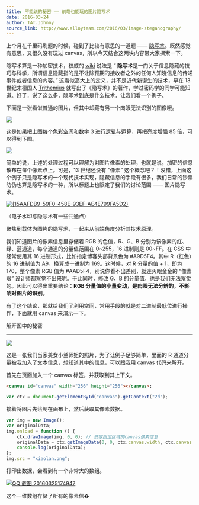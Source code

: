 ```yaml
---
title: 不能说的秘密 —— 前端也能玩的图片隐写术
date: 2016-03-24
author: TAT.Johnny
source_link: http://www.alloyteam.com/2016/03/image-steganography/
---
```


<!-- {% raw %} - for jekyll -->

上个月在千里码刷题的时候，碰到了比较有意思的一道题 —— [隐写术](http://www.qlcoder.com/task/7617)。既然感觉有意思，又很久没有玩过 canvas，所以今天结合这两块内容带大家探索一下。

隐写术算是一种加密技术，权威的 [wiki](https://zh.wikipedia.org/wiki/%E9%9A%90%E5%86%99%E6%9C%AF) 说法是 “ **隐写术**是一门关于信息隐藏的技巧与科学，所谓信息隐藏指的是不让除预期的接收者之外的任何人知晓信息的传递事件或者信息的内容。” 这看似高大上的定义，并不是近代新诞生的技术，早在 13 世纪末德国人 [Trithemius](https://zh.wikipedia.org/wiki/%E7%BA%A6%E7%BF%B0%E5%B0%BC%E6%96%AF%C2%B7%E7%89%B9%E9%87%8C%E7%89%B9%E7%B1%B3%E4%B9%8C%E6%96%AF) 就写出了《隐写术》的著作，学过密码学的同学可能知道。好了，说了这么多，隐写术到底是什么技术，让我们看一个例子。

下面是一张看似普通的图片，但其中却藏有另一个肉眼无法识别的图像哦。

![](https://upload.wikimedia.org/wikipedia/commons/a/a8/Steganography_original.png)

这是如果把上图每个[色彩空间](https://zh.wikipedia.org/wiki/%E8%89%B2%E5%BD%A9%E7%A9%BA%E9%96%93 "色彩空间")和数字 3 进行[逻辑与](https://zh.wikipedia.org/wiki/%E9%82%8F%E8%BC%AF%E8%88%87 "逻辑与")运算，再把亮度增强 85 倍，可以得到下图。

![](https://upload.wikimedia.org/wikipedia/commons/c/c3/Steganography_recovered.png)

简单的说，上述的处理过程可以理解为对图片像素的处理，也就是说，加密的信息散布在每个像素点上。可是，13 世纪还没有 “像素” 这个概念吧？！没错，上面这个例子只是隐写术的一个现代技术实现，隐藏信息的手段有很多，我们日常的钞票防伪也算是隐写术的一种，所以标题上也限定了我们的讨论范围 —— 图片隐写术。

[![{15AAFDB9-59F0-458E-93EF-AE4E799FA5D2}](http://www.alloyteam.com/wp-content/uploads/2016/03/15AAFDB9-59F0-458E-93EF-AE4E799FA5D2-300x235.png)](http://www.alloyteam.com/wp-content/uploads/2016/03/15AAFDB9-59F0-458E-93EF-AE4E799FA5D2.png)

（电子水印与隐写术有一些共通点）

聚焦到载体为图片的隐写术，一起来从前端角度分析其技术原理。

我们知道图片的像素信息里存储着 RGB 的色值，R、G、B 分别为该像素的红、绿、蓝通道，每个通道的分量值范围在 0~255，16 进制则是 00~FF。在 CSS 中经常使用其 16 进制形式，比如指定博客头部背景色为 #A9D5F4。其中 R（红色）的 16 进制值为 A9，换算成十进制为 169。这时候，对 R 分量的值 + 1，即为 170，整个像素 RGB 值为 #AAD5F4，别说你看不出差别，就连火眼金金的 “像素眼” 设计师都察觉不出来呢。于此同时，修改 G、B 的分量值，也是我们无法察觉的。因此可以得出重要结论：**RGB 分量值的小量变动，是肉眼无法分辨的，不影响对图片的识别。**

有了这个结论，那就给我们了利用空间，常用手段的就是对二进制最低位进行操作，下面就用 canvas 来演示一下。

解开图中的秘密  

* * *

![](http://biqing.github.io/teamblog/xiaolan.png)

这是一张我们当家美女小兰师姐的照片，为了让例子足够简单，里面的 R 通道分量被我加入了文本信息，想知道其中的信息，可以跟我用 canvas 代码来解开。

首先在页面加入一个 canvas 标签，并获取到其上下文。

```html
<canvas id="canvas" width="256" height="256"></canvas>;
```

```javascript
var ctx = document.getElementById("canvas").getContext("2d");
```

接着将图片先绘制在画布上，然后获取其像素数据。

```javascript
var img = new Image();
var originalData;
img.onload = function () {
    ctx.drawImage(img, 0, 0); // 获取指定区域的canvas像素信息
    originalData = ctx.getImageData(0, 0, ctx.canvas.width, ctx.canvas.height);
    console.log(originalData);
};
img.src = "xiaolan.png";
```

打印出数据，会看到有一个非常大的数组。

[![QQ 截图 20160325174947](http://www.alloyteam.com/wp-content/uploads/2016/03/QQ截图20160325174947-300x55.png)](http://www.alloyteam.com/wp-content/uploads/2016/03/QQ截图20160325174947.png)

这个一维数组存储了所有的像素信�


<!-- {% endraw %} - for jekyll -->